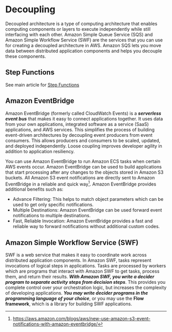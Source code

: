 # Decoupling

Decoupled architecture is a type of computing architecture that enables computing components or layers to execute independently while still interfacing with each other.
Amazon Simple Queue Service (SQS) and Amazon Simple Workflow Service (SWF) are the services that you can use for creating a decoupled architecture in AWS. Amazon SQS lets you move data between distributed application components and helps you decouple these components. 

## Step Functions

See main article for [Step Functions](StepFunctions.md)

## Amazon EventBridge

Amazon EventBridge (formerly called CloudWatch Events) is a ***serverless event bus*** that makes it easy to connect applications together. It uses data from your own applications, integrated software as a service (SaaS) applications, and AWS services. This simplifies the process of building event-driven architectures by decoupling event producers from event consumers. This allows producers and consumers to be scaled, updated, and deployed independently. Loose coupling improves developer agility in addition to application resiliency.

You can use Amazon EventBridge to run Amazon ECS tasks when certain AWS events occur. Amazon EventBridge can be used to build applications that start processing after any changes to the objects stored in Amazon S3 buckets. All Amazon S3 event notifications are directly sent to Amazon EventBridge in a reliable and quick way[^event]. Amazon EventBridge provides additional benefits such as:
- Advance Filtering: This helps to match object parameters which can be used to get only specific notifications.
- Multiple Destinations: Amazon EventBridge can be used forward event notifications to multiple destinations.
- Fast, Reliable Invocation: Amazon EventBridge provides a fast and reliable way to forward notifications without additional custom codes. 

[^event]: https://aws.amazon.com/blogs/aws/new-use-amazon-s3-event-notifications-with-amazon-eventbridge/

## Amazon Simple Workflow Service (SWF)

SWF is a web service that makes it easy to coordinate work across distributed application components. In Amazon SWF, tasks represent invocations of logical steps in applications. Tasks are processed by workers which are programs that interact with Amazon SWF to get tasks, process them, and return their results. ***With Amazon SWF, you write a decider program to separate activity steps from decision steps***. This provides you complete control over your orchestration logic, but increases the complexity of developing applications. ***You may write decider programs in the programming language of your choice***, or you may use the **Flow framework**, which is a library for building SWF applications.